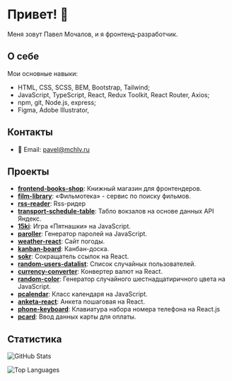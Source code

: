 # Привет! 👋

Меня зовут Павел Мочалов, и я фронтенд-разработчик.

## О себе

Мои основные навыки:

-   HTML, CSS, SCSS, BEM, Bootstrap, Tailwind;
-   JavaScript, TypeScript, React, Redux Toolkit, React Router, Axios;
-   npm, git, Node.js, express;
-   Figma, Adobe Illustrator,

## Контакты

-   📧 Email: [pavel@mchlv.ru](mailto:pavel@mchlv.ru)

## Проекты

-   **[frontend-books-shop](https://github.com/pmochalov/frontend-books-shop)**: Книжный магазин для фронтендеров.
-   **[film-library](https://github.com/pmochalov/film-library)**: «Фильмотека» - сервис по поиску фильмов.
-   **[rss-reader](https://github.com/pmochalov/rss-reader)**: Rss-ридер
-   **[transport-schedule-table](https://github.com/pmochalov/transport-schedule-table)**: Табло вокзалов на основе данных API Яндекс.
-   **[15ki](https://github.com/pmochalov/15ki)**: Игра «Пятнашки» на JavaScript.
-   **[paroller](https://github.com/pmochalov/paroller)**: Генератор паролей на JavaScript.
-   **[weather-react](https://github.com/pmochalov/weather-react)**: Сайт погоды.
-   **[kanban-board](https://github.com/pmochalov/kanban-board)**: Канбан-доска.
-   **[sokr](https://github.com/pmochalov/sokr)**: Сокращатель ссылок на React.
-   **[random-users-datalist](https://github.com/pmochalov/random-users-datalist)**: Список случайных пользователей.
-   **[currency-converter](https://github.com/pmochalov/currency-converter)**: Конвертер валют на React.
-   **[random-color](https://github.com/pmochalov/random-color)**: Генератор случайного шестнадцатиричного цвета на JavaScript.
-   **[pcalendar](https://github.com/pmochalov/pcalendar)**: Класс календаря на JavaScript.
-   **[anketa-react](https://github.com/pmochalov/anketa-react)**: Анкета пошаговая на React.
-   **[phone-keyboard](https://github.com/pmochalov/phone-keyboard)**: Клавиатура набора номера телефона на React.js
-   **[pcard](https://github.com/pmochalov/pcard)**: Ввод данных карты для оплаты.

## Статистика

![GitHub Stats](https://github-readme-stats.vercel.app/api?username=pmochalov&show_icons=true&theme=dark)

![Top Languages](https://github-readme-stats.vercel.app/api/top-langs/?username=pmochalov&layout=compact&theme=dark)
